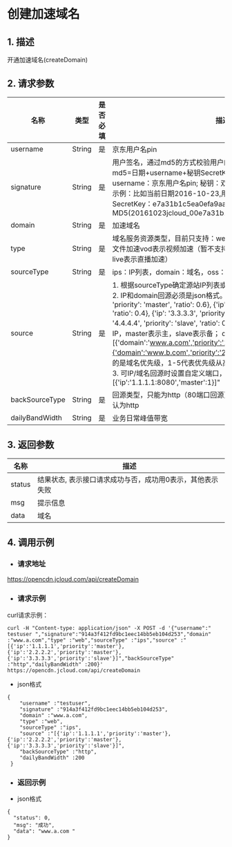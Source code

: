 # **创建加速域名**

## **1. 描述**

开通加速域名(createDomain)

## **2. 请求参数**

| 名称           | 类型   | 是否必填 | 描述                                                         |
| -------------- | ------ | -------- | ------------------------------------------------------------ |
| username       | String | 是       | 京东用户名pin                                                |
| signature      | String | 是       |用户签名，通过md5的方式校验用户的身份信息，保障信息安全。</br>md5=日期+username+秘钥SecretKey; 日期：格式为 yyyymmdd; username：京东用户名pin; 秘钥：双方约定; </br>示例：比如当前日期2016-10-23,用户pin:jcloud_00,用户秘钥SecretKey：e7a31b1c5ea0efa9aa2f29c6559f7d61,那签名为MD5(20161023jcloud_00e7a31b1c5ea0efa9aa2f29c6559f7d61) |
| domain         | String | 是       | 加速域名                                                     |
| type           | String | 是       | 域名服务资源类型，目前只支持：web表示 静态小文件download表示大文件加速vod表示视频加速（暂不支持类型：dynamic表示动态加速，live表示直播加速） |
| sourceType     | String | 是       | ips：IP列表，domain：域名，oss：oss回源                      |
| source         | String | 是       | 1. 根据sourceType确定源站IP列表或者域名。</br>2. IP和domain回源必须是json格式。ip回源示例："[{'ip': '1.1.1.1', 'priority': 'master', 'ratio': 0.6}, {'ip': '2.2.2.2', 'priority': 'master', 'ratio': 0.4}, {'ip': '3.3.3.3', 'priority': 'slave', 'ratio': 0.3}, {'ip': '4.4.4.4', 'priority': 'slave', 'ratio': 0.7}]"ip回源时，priority表示主备IP，master表示主，slave表示备；   domain回源示例："[{'domain':'www.a.com','priority':'1'},{'domain':'www.b.com','priority':'2'}]"  domain回源时，priority代表的是域名优先级，1-5代表优先级从高到底OSS回源"oss.jcloud.com".</br>3. 可IP/域名回源时设置自定义端口，如："[{'ip':'1.1.1.1:8080','master':1}]" |
| backSourceType | String | 是       | 回源类型，只能为http（80端口回源）或者https（443端口回源），默认为http |
| dailyBandWidth | String | 是       | 业务日常峰值带宽                                             |

## **3. 返回参数**

| **名称** | **描述**                                                  |
| -------- | --------------------------------------------------------- |
| status   | 结果状态, 表示接口请求成功与否，成功用0表示，其他表示失败 |
| msg      | 提示信息                                                  |
| data     | 域名                                                      |

## **4. 调用示例**

- ### **请求地址**

https://opencdn.jcloud.com/api/createDomain

- ### **请求示例**

curl请求示例：
```
curl -H "Content-type: application/json" -X POST -d '{"username":" testuser ","signature":"914a3f412fd9bc1eec14bb5eb104d253","domain" :"www.a.com","type" :"web","sourceType" :"ips","source" :"[{'ip':'1.1.1.1','priority':'master'},{'ip':'2.2.2.2','priority':'master'},{'ip':'3.3.3.3','priority':'slave'}]","backSourceType" :"http","dailyBandWidth" :200}' https://opencdn.jcloud.com/api/createDomain
```
* json格式
```
{
    "username" :"testuser",
    "signature" :"914a3f412fd9bc1eec14bb5eb104d253",
    "domain" :"www.a.com",
    "type" :"web",
    "sourceType" :"ips",
    "source" :"[{'ip':'1.1.1.1','priority':'master'},{'ip':'2.2.2.2','priority':'master'},{'ip':'3.3.3.3','priority':'slave'}]",
    "backSourceType" :"http",
    "dailyBandWidth" :200
 }
```
- ### **返回示例**

* json格式

```
{
  "status": 0,
  "msg": "成功",
  "data": "www.a.com "
}
```

 
